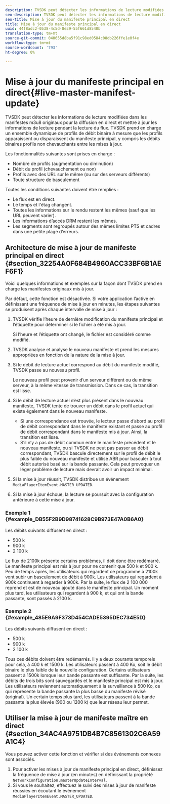 ```yaml
---
description: TVSDK peut détecter les informations de lecture modifiées dans les manifestes m3u8 originaux pour la diffusion en direct et mettre à jour les informations de lecture pendant la lecture du flux. TVSDK prend en charge un ensemble dynamique de profils de débit binaire à mesure que les profils apparaissent ou disparaissent du manifeste principal, y compris les débits binaires profils non chevauchants entre les mises à jour.
seo-description: TVSDK peut détecter les informations de lecture modifiées dans les manifestes m3u8 originaux pour la diffusion en direct et mettre à jour les informations de lecture pendant la lecture du flux. TVSDK prend en charge un ensemble dynamique de profils de débit binaire à mesure que les profils apparaissent ou disparaissent du manifeste principal, y compris les débits binaires profils non chevauchants entre les mises à jour.
seo-title: Mise à jour du manifeste principal en direct
title: Mise à jour du manifeste principal en direct
uuid: 44f8adc2-0538-4c5d-8e39-55f661d8540b
translation-type: tm+mt
source-git-commit: 040655d8ba5f91c98ed0584c08db226ffe1e0f4e
workflow-type: tm+mt
source-wordcount: '793'
ht-degree: 0%

---
```



# Mise à jour du manifeste principal en direct{#live-master-manifest-update}

TVSDK peut détecter les informations de lecture modifiées dans les manifestes m3u8 originaux pour la diffusion en direct et mettre à jour les informations de lecture pendant la lecture du flux. TVSDK prend en charge un ensemble dynamique de profils de débit binaire à mesure que les profils apparaissent ou disparaissent du manifeste principal, y compris les débits binaires profils non chevauchants entre les mises à jour.

Les fonctionnalités suivantes sont prises en charge :

* Nombre de profils (augmentation ou diminution)
* Débit du profil (chevauchement ou non)
* Profils avec des URL sur le même (ou sur des serveurs différents)
* Toute structure de basculement

Toutes les conditions suivantes doivent être remplies :

* Le flux est en direct.
* Le temps et l&#39;étag changent.
* Toutes les informations sur le rendu restent les mêmes (sauf que les URL peuvent varier).
* Les informations d’accès DRM restent les mêmes.
* Les segments sont regroupés autour des mêmes limites PTS et cadres dans une petite plage d’erreurs.

## Architecture de mise à jour de manifeste principal en direct {#section_32254A0F684B4960ACC33BF6B1AEF6F1}

Voici quelques informations et exemples sur la façon dont TVSDK prend en charge les manifestes originaux mis à jour.

Par défaut, cette fonction est désactivée. Si votre application l’active en définissant une fréquence de mise à jour en minutes, les étapes suivantes se produisent après chaque intervalle de mise à jour :

1. TVSDK vérifie l’heure de dernière modification du manifeste principal et l’étiquette pour déterminer si le fichier a été mis à jour.

   Si l’heure et l’étiquette ont changé, le fichier est considéré comme modifié.
1. TVSDK analyse et analyse le nouveau manifeste et prend les mesures appropriées en fonction de la nature de la mise à jour.
1. Si le débit de lecture actuel correspond au débit du manifeste modifié, TVSDK passe au nouveau profil.

   Le nouveau profil peut provenir d’un serveur différent ou du même serveur, à la même vitesse de transmission. Dans ce cas, la transition est lisse.
1. Si le débit de lecture actuel n’est plus présent dans le nouveau manifeste, TVSDK tente de trouver un débit dans le profil actuel qui existe également dans le nouveau manifeste.

   * Si une correspondance est trouvée, le lecteur passe d’abord au profil de débit correspondant dans le manifeste existant et passe au profil de débit correspondant dans le manifeste mis à jour. Ainsi, la transition est lisse.
   * S’il n’y a pas de débit commun entre le manifeste précédent et le nouveau manifeste, ou si TVSDK ne peut pas passer au débit correspondant, TVSDK bascule directement sur le profil de débit le plus faible du nouveau manifeste et utilise ABR pour basculer à tout débit autorisé basé sur la bande passante. Cela peut provoquer un léger problème de lecture mais devrait avoir un impact minimal.

1. Si la mise à jour réussit, TVSDK distribue un événement `MediaPlayerItemEvent.MASTER_UPDATED`.
1. Si la mise à jour échoue, la lecture se poursuit avec la configuration antérieure à cette mise à jour.

### Exemple 1 {#example_DB55F2B9D98741628C9B973E47A0B6A0}

Les débits suivants diffusent en direct :

* 500 k
* 900 k
* 2 100 k

Le flux de 2100k présente certains problèmes, il doit donc être redémarré. Le manifeste principal est mis à jour pour ne contenir que 500 k et 900 k. Peu de temps après, les utilisateurs qui regardent ce programme à 2100k vont subir un basculement de débit à 900k. Les utilisateurs qui regardent à 900k continuent à regarder à 900k. Par la suite, le flux de 2 100 000 reprend et est de nouveau ajouté dans le manifeste principal. Un moment plus tard, les utilisateurs qui regardent à 900 k, et qui ont la bande passante, sont passés à 2100 k.

### Exemple 2 {#example_485E9A9F373D454CADE5395DEC734E5D}

Les débits suivants diffusent en direct :

* 500 k
* 900 k
* 2 100 k

Tous ces débits doivent être redémarrés. Il y a deux courants temporels pour cela, à 400 k et 1500 k. Les utilisateurs passent à 400 Ko, soit le débit binaire le plus faible de la nouvelle configuration. Certains utilisateurs passent à 1500k lorsque leur bande passante est suffisante. Par la suite, les débits de trois bits sont sauvegardés et le manifeste principal est mis à jour. Les utilisateurs reviennent automatiquement à la surveillance à 500 Ko, ce qui représente la bande passante la plus basse du manifeste révisé (original). Un certain temps plus tard, les utilisateurs passent à la bande passante la plus élevée (900 ou 1200 k) que leur réseau leur permet.

## Utiliser la mise à jour de manifeste maître en direct {#section_34AC4A9751DB4B7C8561302C6A59A1C4}

Vous pouvez activer cette fonction et vérifier si des événements connexes sont associés.

1. Pour activer les mises à jour de manifeste principal en direct, définissez la fréquence de mise à jour (en minutes) en définissant la propriété `NetworkConfiguration.masterUpdateInterval`.
1. Si vous le souhaitez, effectuez le suivi des mises à jour de manifeste réussies en écoutant le événement `MediaPlayerItemEvent.MASTER_UPDATED`.

